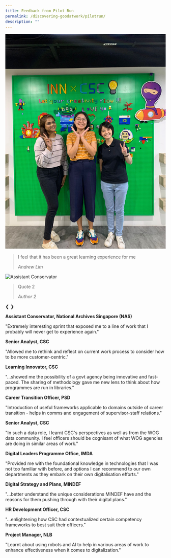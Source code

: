 ```yaml
---
title: Feedback from Pilot Run
permalink: /discovering-goodatwork/pilotrun/
description: ""
---
```

<div class="slideshow-container">
  <div class="testimonial-slide">
    <img src="images/Discovering Good@Work 2023/learning innovator.JPG" alt="Learning Innovator">
    <blockquote>
      <p>I feel that it has been a great learning experience for me</p>
      <cite>Andrew Lim</cite>
    </blockquote>
  </div>
 </div>

  <div class="testimonial-slide">
    <img src="path/to/image2.jpg" alt="Assistant Conservator">
    <blockquote>
      <p>Quote 2</p>
      <cite>Author 2</cite>
    </blockquote>
  </div>

  <!-- Add more slides as needed -->

 <a class="prev">❮</a>
  <a class="next">❯</a>
</div>


**Assistant Conservator, National Archives Singapore (NAS)**

"Extremely interesting sprint that exposed me to a line of work that I probably will never get to experience again."

**Senior Analyst, CSC**

"Allowed me to rethink and reflect on current work process to consider how to be more customer-centric."

**Learning Innovator, CSC**

"...showed me the possibility of a govt agency being innovative and fast- paced. The sharing of methodology gave me new lens to think about how programmes are run in libraries."

**Career Transition Officer, PSD**

"Introduction of useful frameworks applicable to domains outside of career transition - helps in comms and engagement of supervisor-staff relations."

**Senior Analyst, CSC**

"In such a data role, I learnt CSC's perspectives as well as from the WOG data community. I feel officers should be cognisant of what WOG agencies are doing in similar areas of work."

**Digital Leaders Programme Office, IMDA**

"Provided me with the foundational knowledge in technologies that I was not too familiar with before, and options I can recommend to our own departments as they embark on their own digitalisation efforts."

**Digital Strategy and Plans, MINDEF**

"...better understand the unique considerations MINDEF have and the reasons for them pushing through with their digital plans."

**HR Development Officer, CSC**

"…enlightening how CSC had contextualized certain competency frameworks to best suit their officers."

**Project Manager, NLB**

"Learnt about using robots and Al to help in various areas of work to enhance effectiveness when it comes to digitalization."
